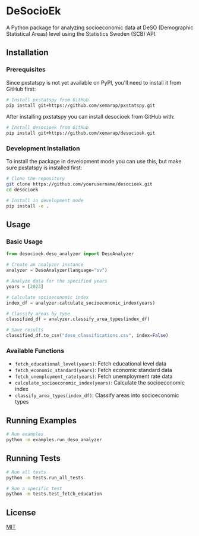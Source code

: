 # DeSocioEk

A Python package for analyzing socioeconomic data at DeSO (Demographic Statistical Areas) level using the Statistics Sweden (SCB) API.

## Installation

### Prerequisites

Since pxstatspy is not yet available on PyPI, you'll need to install it from GitHub first:

```bash
# Install pxstatspy from GitHub
pip install git+https://github.com/xemarap/pxstatspy.git
```
After installing pxstatspy you can install desocioek from GitHub with:

```bash
# Install desocioek from GitHub
pip install git+https://github.com/xemarap/desocioek.git
```

### Development Installation

To install the package in development mode you can use this, but make sure pxstatspy is installed first:

```bash
# Clone the repository
git clone https://github.com/yourusername/desocioek.git
cd desocioek

# Install in development mode
pip install -e .
```

## Usage

### Basic Usage

```python
from desocioek.deso_analyzer import DesoAnalyzer

# Create an analyzer instance
analyzer = DesoAnalyzer(language="sv")

# Analyze data for the specified years
years = [2023]

# Calculate socioeconomic index
index_df = analyzer.calculate_socioeconomic_index(years)

# Classify areas by type
classified_df = analyzer.classify_area_types(index_df)

# Save results
classified_df.to_csv("deso_classifications.csv", index=False)
```

### Available Functions

- `fetch_educational_level(years)`: Fetch educational level data
- `fetch_economic_standard(years)`: Fetch economic standard data
- `fetch_unemployment_rate(years)`: Fetch unemployment rate data
- `calculate_socioeconomic_index(years)`: Calculate the socioeconomic index
- `classify_area_types(index_df)`: Classify areas into socioeconomic types

## Running Examples

```bash
# Run examples
python -m examples.run_deso_analyzer
```

## Running Tests

```bash
# Run all tests
python -m tests.run_all_tests

# Run a specific test
python -m tests.test_fetch_education
```

## License

[MIT](https://github.com/xemarap/desocioek/blob/main/LICENSE.md)